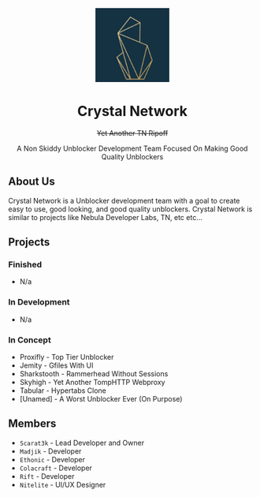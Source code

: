<div align="center">
<img width="150px" src="https://raw.githubusercontent.com/CrystalNetwork-dev/.github/main/profile/125418039.png">
</div>

<div align="center">
<h1 align="center">Crystal Network</h1>
  <p align="center"><strike>Yet Another TN Ripoff</strike></p>
<p align="center">A Non Skiddy Unblocker Development Team Focused On Making Good Quality Unblockers</p>
</div>

## About Us
Crystal Network is a Unblocker development team with a goal to create easy to use, good looking, and good quality unblockers. 
Crystal Network is similar to projects like Nebula Developer Labs, TN, etc etc...

## Projects
### Finished
- N/a
### In Development
- N/a
### In Concept
- Proxifly - Top Tier Unblocker
- Jemity - Gfiles With UI
- Sharkstooth - Rammerhead Without Sessions
- Skyhigh - Yet Another TompHTTP Webproxy
- Tabular - Hypertabs Clone
- [Unamed] - A Worst Unblocker Ever (On Purpose)

## Members
- <code>Scarat3k</code> - Lead Developer and Owner
- <code>Madjik</code> - Developer
- <code>Ethonic</code> - Developer
- <code>Colacraft</code> - Developer
- <code>Rift</code> - Developer
- <code>Nitelite</code> - UI/UX Designer
